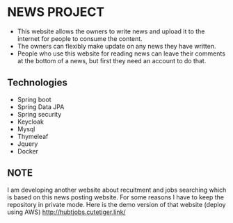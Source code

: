 # NEWS PROJECT
- This website allows the owners to write news and upload it to the internet for people to consume the content.
- The owners can flexibly make update on any news they have written.
- People who use this website for reading news can leave their comments at the bottom of a news, but first they need an account to do that.
## Technologies
- Spring boot
- Spring Data JPA
- Spring security
- Keycloak
- Mysql
- Thymeleaf
- Jquery
- Docker
## NOTE
I am developing another website about recuitment and jobs searching which is based on this news posting website.
For some reasons I have to keep the repository in private mode.
Here is the demo version of that website (deploy using AWS)
http://hubtjobs.cutetiger.link/
